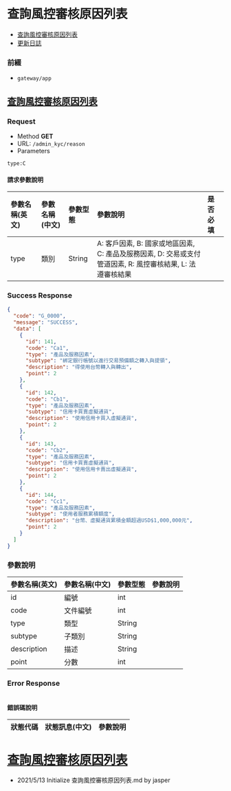 # 查詢風控審核原因列表

* [查詢風控審核原因列表](#查詢風控審核原因列表)
* [更新日誌](#更新日誌)

### 前綴
- ```gateway/app```

## [查詢風控審核原因列表](#查詢風控審核原因列表)
### Request
- Method **GET**
- URL: ```/admin_kyc/reason```
- Parameters
```
type:C
```

#### 請求參數說明
|參數名稱(英文)|參數名稱(中文)|參數型態|參數說明|是否必填|
|:--|:--|:--|:--|:--|
|type|類別|String|A: 客戶因素, B: 國家或地區因素, C: 產品及服務因素, D: 交易或支付管道因素, R: 風控審核結果, L: 法遵審核結果|

### Success Response

```json
{
  "code": "G_0000",
  "message": "SUCCESS",
  "data": [
    {
      "id": 141,
      "code": "Ca1",
      "type": "產品及服務因素",
      "subtype": "綁定銀行帳號以進行交易預備額之轉入與提領",
      "description": "得使用台幣轉入與轉出",
      "point": 2
    },
    {
      "id": 142,
      "code": "Cb1",
      "type": "產品及服務因素",
      "subtype": "信用卡買賣虛擬通貨",
      "description": "使用信用卡買入虛擬通貨",
      "point": 2
    },
    {
      "id": 143,
      "code": "Cb2",
      "type": "產品及服務因素",
      "subtype": "信用卡買賣虛擬通貨",
      "description": "使用信用卡賣出虛擬通貨",
      "point": 2
    },
    {
      "id": 144,
      "code": "Cc1",
      "type": "產品及服務因素",
      "subtype": "使用者服務累積額度",
      "description": "台幣、虛擬通貨累積金額超過USD$1,000,000元",
      "point": 2
    }
  ]
}
```

### 參數說明
|參數名稱(英文)|參數名稱(中文)|參數型態|參數說明|
|:--|:--|:--|:--|
|id|編號|int||
|code|文件編號|int||
|type|類型|String||
|subtype|子類別|String||
|description|描述|String||
|point|分數|int||

### Error Response

```
```

#### 錯誤碼說明
|狀態代碼|狀態訊息(中文)|參數說明|
|:--|:--|:--|


# [查詢風控審核原因列表](#查詢風控審核原因列表)
- 2021/5/13 Initialize 查詢風控審核原因列表.md by jasper
